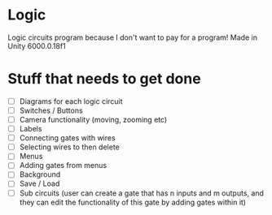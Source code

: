 # Logic
Logic circuits program because I don't want to pay for a program!
Made in Unity 6000.0.18f1

# Stuff that needs to get done

- [ ] Diagrams for each logic circuit
- [ ] Switches / Buttons
- [ ] Camera functionality (moving, zooming etc)
- [ ] Labels
- [ ] Connecting gates with wires
- [ ] Selecting wires to then delete
- [ ] Menus
- [ ] Adding gates from menus
- [ ] Background
- [ ] Save / Load
- [ ] Sub circuits (user can create a gate that has n inputs and m outputs, and they can edit the functionality of this gate by adding gates within it)
